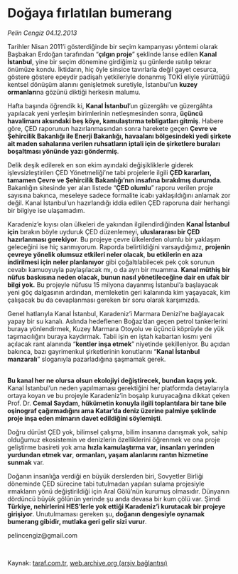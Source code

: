 # Doğaya fırlatılan bumerang

*Pelin Cengiz 04.12.2013*

<div class="yazi"><p>Tarihler Nisan 2011’i gösterdiğinde bir seçim kampanyası yöntemi olarak Başbakan Erdoğan tarafından “<b>çılgın proje</b>” şeklinde lanse edilen <b>Kanal İstanbul</b>, yine bir seçim dönemine girdiğimiz şu günlerde ısıtılıp tekrar önümüze kondu. İktidarın, hiç öyle sinsice tavırlarla değil gayet cesurca, göstere göstere epeydir padişah yetkileriyle donanmış TOKİ eliyle yürüttüğü kentsel dönüşüm alanını genişletmek suretiyle, İstanbul’un <b>kuzey ormanları</b>na gözünü diktiği herkesin malumu.</p>
<p>Hafta başında öğrendik ki, <b>Kanal İstanbul</b>’un güzergâhı ve güzergâhta yapılacak yeni yerleşim birimlerinin netleşmesinden sonra, <b>üçüncü havalimanı aksındaki beş köye, kamulaştırma tebligatları gitmiş</b>. Habere göre, ÇED raporunun hazırlanmasından sonra harekete geçen <b>Çevre ve Şehircilik Bakanlığı ile Enerji Bakanlığı, havaalanı bölgesindeki yedi şirkete ait maden sahalarına verilen ruhsatların iptali için de şirketlere buraları boşaltması yönünde yazı göndermiş</b>.</p>
<p>Delik deşik edilerek en son ekim ayındaki değişikliklerle giderek işlevsizleştirilen ÇED Yönetmeliği’ne tabi projelerle ilgili <b>ÇED kararları, tamamen Çevre ve Şehircilik Bakanlığı’nın insafına bırakılmış durumda</b>. Bakanlığın sitesinde yer alan listede “<b>ÇED olumlu</b>” raporu verilen proje sayısına bakınca, meseleye sadece formalite icabı yaklaşıldığını anlamak zor değil. Kanal İstanbul’un hazırlandığı iddia edilen ÇED raporuna dair herhangi bir bilgiye ise ulaşamadım.</p>
<p>Karadeniz’e kıyısı olan ülkeleri de yakından ilgilendirdiğinden <b>Kanal İstanbul için</b> bırakın böyle uyduruk ÇED düzenlemeyi, <b>uluslararası bir ÇED hazırlanması gerekiyor</b>. Bu projeye çevre ülkelerden olumlu bir yaklaşım geleceğini ise hiç sanmıyorum. Raporda belirtildiğini varsaydığımız, <b>projenin çevreye yönelik olumsuz etkileri neler olacak</b>, <b>bu etkilerin en aza indirilmesi için neler planlanıyor</b> gibi çoğaltılabilecek pek çok sorunun cevabı kamuoyuyla paylaşılacak mı, o da ayrı bir muamma. <b>Kanal müthiş bir nüfus baskısına neden olacak, bunun nasıl yönetileceğine dair en ufak bir bilgi yok.</b> Bu projeyle nüfusu 15 milyona dayanmış İstanbul’a başlayacak yeni göç dalgasının ardından, memleketin geri kalanında kim yaşayacak, kim çalışacak bu da cevaplanması gereken bir soru olarak karşımızda.</p>
<p>Genel hatlarıyla Kanal İstanbul, Karadeniz’i Marmara Denizi’ne bağlayacak yapay bir su kanalı. Aslında hedeflenen Boğaz’dan geçen petrol tankerlerini buraya yönlendirmek, Kuzey Marmara Otoyolu ve üçüncü köprüyle de yük taşımacılığını buraya kaydırmak. Tabii işin en iştah kabartan kısmı yeni açılacak rant alanında “<b>kentler inşa etmek</b>” niyetinde şekilleniyor. Bu açıdan bakınca, bazı gayrimenkul şirketlerinin konutlarını “<b>Kanal İstanbul manzaralı</b>” sloganıyla pazarladığına şaşmamak gerek.</p>
<p><b><br/>Bu kanal her ne olursa olsun ekolojiyi değiştirecek, bundan kaçış yok.</b> Kanal İstanbul’un neden yapılmaması gerektiğini her platformda detaylarıyla ortaya koyan ve bu projeyle Karadeniz’in boşalıp kuruyacağına dikkat çeken Prof. Dr. <b>Cemal Saydam</b>, <b>hükümetin konuyla ilgili toplantılara bir tane bile oşinograf çağırmadığını ama Katar’da deniz üzerine palmiye şeklinde proje inşa eden mimarın davet edildiğini söylemişti</b>.</p>
<p>Doğru dürüst ÇED yok, bilimsel çalışma, bilim insanına danışmak yok, sahip olduğumuz ekosistemin ve denizlerin özelliklerini öğrenmek ve ona proje geliştirme basireti yok ama <b>hızla kamulaştırma var</b>, <b>insanları yerinden yurdundan etmek var</b>, <b>ormanları, yaşam alanlarını rantın hizmetine sunmak</b> var.</p>
<p>Doğanın insanlığa verdiği en büyük derslerden biri, Sovyetler Birliği döneminde ÇED sürecine tabi tutulmadan yapılan sulama projesiyle ırmakların yönü değiştirildiği için Aral Gölü’nün kurumuş olmasıdır. Dünyanın dördüncü büyük gölünün yerinde şu anda devasa bir kum çölü var. Şimdi <b>Türkiye, nehirlerini HES’lerle yok ettiği Karadeniz’i kurutacak bir projeye girişiyor</b>. Unutulmaması gereken şu, <b>doğanın dengesiyle oynamak bumerang gibidir, mutlaka geri gelir sizi vurur</b>.<b><br/></b></p>
<p>pelincengiz@gmail.com</p>
<p> </p>
</div>

Kaynak: [taraf.com.tr](http://www.taraf.com.tr:80/pelin-cengiz/makale-dogaya-firlatilan-bumerang.htm), [web.archive.org (arşiv bağlantısı)](http://web.archive.org/web/20131206073706/http://www.taraf.com.tr:80/pelin-cengiz/makale-dogaya-firlatilan-bumerang.htm)
